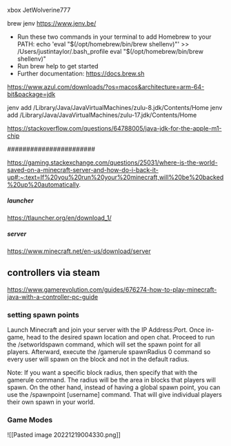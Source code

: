 xbox JetWolverine777



brew jenv
https://www.jenv.be/

- Run these two commands in your terminal to add Homebrew to your PATH:
    echo 'eval "$(/opt/homebrew/bin/brew shellenv)"' >> /Users/justintaylor/.bash_profile
    eval "$(/opt/homebrew/bin/brew shellenv)"
- Run brew help to get started
- Further documentation:
    https://docs.brew.sh


https://www.azul.com/downloads/?os=macos&architecture=arm-64-bit&package=jdk

jenv add /Library/Java/JavaVirtualMachines/zulu-8.jdk/Contents/Home
jenv add /Library/Java/JavaVirtualMachines/zulu-17.jdk/Contents/Home

https://stackoverflow.com/questions/64788005/java-jdk-for-the-apple-m1-chip


#######################

https://gaming.stackexchange.com/questions/25031/where-is-the-world-saved-on-a-minecraft-server-and-how-do-i-back-it-up#:~:text=If%20you%20run%20your%20minecraft,will%20be%20backed%20up%20automatically.



##### launcher
https://tlauncher.org/en/download_1/

##### server
https://www.minecraft.net/en-us/download/server

## controllers via steam
https://www.gamerevolution.com/guides/676274-how-to-play-minecraft-java-with-a-controller-pc-guide





### setting spawn points
Launch Minecraft and join your server with the IP Address:Port.
Once in-game, head to the desired spawn location and open chat.
Proceed to run the /setworldspawn command, which will set the spawn point for all players.
Afterward, execute the /gamerule spawnRadius 0 command so every user will spawn on the block and not in the default radius.

Note: If you want a specific block radius, then specify that with the gamerule command. The radius will be the area in blocks that players will spawn. On the other hand, instead of having a global spawn point, you can use the /spawnpoint [username] command. That will give individual players their own spawn in your world.


### Game Modes
![[Pasted image 20221219004330.png]]